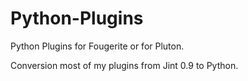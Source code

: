 Python-Plugins
==============

Python Plugins for Fougerite or for Pluton.

Conversion most of my plugins from Jint 0.9 to Python.


